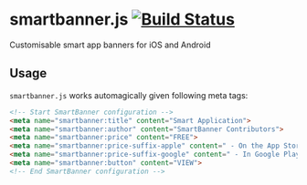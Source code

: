 # smartbanner.js [![Build Status](https://travis-ci.org/ain/smartbanner.js.svg?branch=master)](https://travis-ci.org/ain/smartbanner.js)
Customisable smart app banners for iOS and Android

## Usage

`smartbanner.js` works automagically given following meta tags:

```html
<!-- Start SmartBanner configuration -->
<meta name="smartbanner:title" content="Smart Application">
<meta name="smartbanner:author" content="SmartBanner Contributors">
<meta name="smartbanner:price" content="FREE">
<meta name="smartbanner:price-suffix-apple" content=" - On the App Store">
<meta name="smartbanner:price-suffix-google" content=" - In Google Play">
<meta name="smartbanner:button" content="VIEW">
<!-- End SmartBanner configuration -->
```
